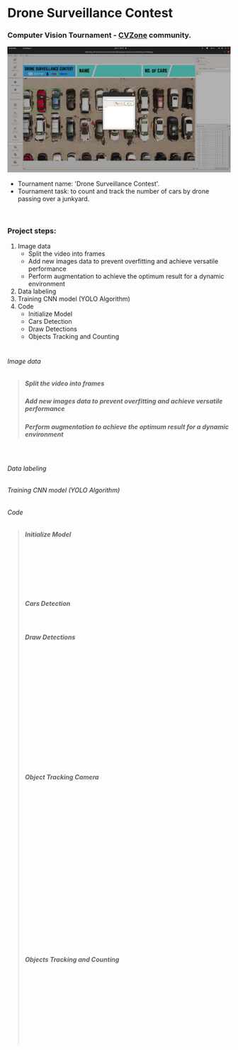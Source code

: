 # Drone Surveillance Contest

### Computer Vision Tournament - [CVZone](https://www.computervision.zone/) community.

![title](/github_images/labelimg.png)

* Tournament name:  'Drone Surveillance Contest'.
* Tournament task:   to count and track the number of cars by drone passing over a junkyard.

<p>
<br />
</p>

### Project steps:

1. Image data
   - Split the video into frames
   - Add new images data to prevent overfitting and achieve versatile performance
   - Perform augmentation to achieve the optimum result for a dynamic environment
2. Data labeling
3. Training CNN model (YOLO Algorithm)
4. Code                
   - Initialize Model
   - Cars Detection
   - Draw Detections
   - Objects Tracking and Counting
  
  
#
###### Image data
>
> 
> ##### Split the video into frames
>
> ##### Add new images data to prevent overfitting and achieve versatile performance
>
> ##### Perform augmentation to achieve the optimum result for a dynamic environment
>
>

<p>
<br />
</p>

###### Data labeling
>
>
>
>

###### Training CNN model (YOLO Algorithm)
>
>
>
>

###### Code
> 
> ##### Initialize Model
>  ```
>     
>
>      
>     
>     
>     
>  ```
>  
> ##### Cars Detection
>  ```
>          
>  ```
>
>  ##### Draw Detections
>  ```
>   
>
>   
>
>   
>   
>   
>   
>
>   
>
>   
>   
>   
>   
>   
>  ```
>  
>  ##### Object Tracking Camera
>  ```
>   
>
>   
>
>   
>   
>
>   
>   
>   
>   
>   
>   
>   
>
>   
>   
>   
>   
>   
>   
>   
>  ```
>
>  ##### Objects Tracking and Counting
>  ```
>      
>
>      
>  
>    
>
>      
>      
>      
>      
> ```
> 
